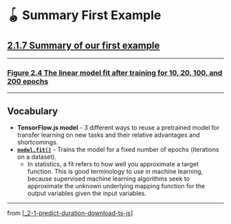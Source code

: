 # 🪀 Summary First Example

## [**2.1.7** Summary of our first example](https://livebook.manning.com/book/deep-learning-with-javascript/chapter-2/88)

---

### [**Figure 2.4** The linear model fit after training for 10, 20, 100, and 200 epochs](https://livebook.manning.com/book/deep-learning-with-javascript/chapter-2/ch02fig04)

---

## **Vocabulary**

- **TensorFlow.js model** - 3 different ways to reuse a pretrained model for transfer learning on new tasks and their relative advantages and shortcomings.
- [**`model.fit()`**](https://js.tensorflow.org/api/latest/#tf.LayersModel.fit) - Trains the model for a fixed number of epochs (iterations on a dataset).
  - In statistics, a fit refers to how well you approximate a target function. This is good terminology to use in machine learning, because supervised machine learning algorithms seek to approximate the unknown underlying mapping function for the output variables given the input variables.

---

from [[_2-1-predict-duration-download-ts-js]]

[//begin]: # "Autogenerated link references for markdown compatibility"
[_2-1-predict-duration-download-ts-js]: _2-1-predict-duration-download-ts-js.md "🪀 Predict TF.js Download"
[//end]: # "Autogenerated link references"
